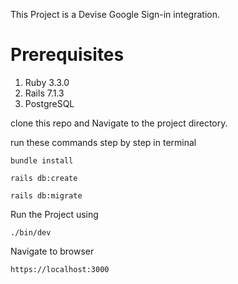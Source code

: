 This Project is a Devise Google Sign-in integration.

# Prerequisites
1. Ruby 3.3.0
2. Rails 7.1.3
3. PostgreSQL

clone this repo and
Navigate to the project directory.

run these commands step by step in terminal

``` 
bundle install
``` 
```
rails db:create
```
```
rails db:migrate
```

Run the Project using

```
./bin/dev
```

Navigate to browser

`https://localhost:3000`
